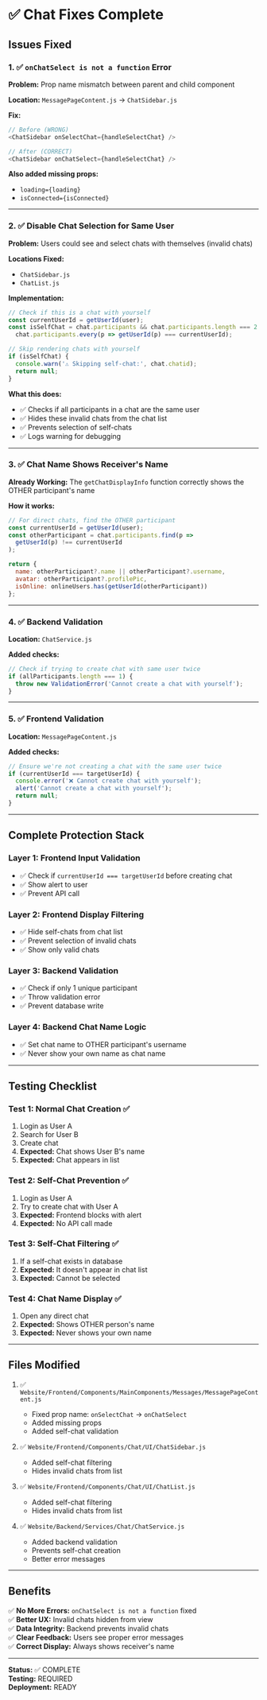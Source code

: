 # ✅ Chat Fixes Complete

## Issues Fixed

### 1. ✅ `onChatSelect is not a function` Error
**Problem:** Prop name mismatch between parent and child component

**Location:** `MessagePageContent.js` → `ChatSidebar.js`

**Fix:**
```javascript
// Before (WRONG)
<ChatSidebar onSelectChat={handleSelectChat} />

// After (CORRECT)
<ChatSidebar onChatSelect={handleSelectChat} />
```

**Also added missing props:**
- `loading={loading}`
- `isConnected={isConnected}`

---

### 2. ✅ Disable Chat Selection for Same User
**Problem:** Users could see and select chats with themselves (invalid chats)

**Locations Fixed:**
- `ChatSidebar.js`
- `ChatList.js`

**Implementation:**
```javascript
// Check if this is a chat with yourself
const currentUserId = getUserId(user);
const isSelfChat = chat.participants && chat.participants.length === 2 && 
  chat.participants.every(p => getUserId(p) === currentUserId);

// Skip rendering chats with yourself
if (isSelfChat) {
  console.warn('⚠️ Skipping self-chat:', chat.chatid);
  return null;
}
```

**What this does:**
- ✅ Checks if all participants in a chat are the same user
- ✅ Hides these invalid chats from the chat list
- ✅ Prevents selection of self-chats
- ✅ Logs warning for debugging

---

### 3. ✅ Chat Name Shows Receiver's Name
**Already Working:** The `getChatDisplayInfo` function correctly shows the OTHER participant's name

**How it works:**
```javascript
// For direct chats, find the OTHER participant
const currentUserId = getUserId(user);
const otherParticipant = chat.participants.find(p => 
  getUserId(p) !== currentUserId
);

return {
  name: otherParticipant?.name || otherParticipant?.username,
  avatar: otherParticipant?.profilePic,
  isOnline: onlineUsers.has(getUserId(otherParticipant))
};
```

---

### 4. ✅ Backend Validation
**Location:** `ChatService.js`

**Added checks:**
```javascript
// Check if trying to create chat with same user twice
if (allParticipants.length === 1) {
  throw new ValidationError('Cannot create a chat with yourself');
}
```

---

### 5. ✅ Frontend Validation
**Location:** `MessagePageContent.js`

**Added checks:**
```javascript
// Ensure we're not creating a chat with the same user twice
if (currentUserId === targetUserId) {
  console.error('❌ Cannot create chat with yourself');
  alert('Cannot create a chat with yourself');
  return null;
}
```

---

## Complete Protection Stack

### Layer 1: Frontend Input Validation
- ✅ Check if `currentUserId === targetUserId` before creating chat
- ✅ Show alert to user
- ✅ Prevent API call

### Layer 2: Frontend Display Filtering
- ✅ Hide self-chats from chat list
- ✅ Prevent selection of invalid chats
- ✅ Show only valid chats

### Layer 3: Backend Validation
- ✅ Check if only 1 unique participant
- ✅ Throw validation error
- ✅ Prevent database write

### Layer 4: Backend Chat Name Logic
- ✅ Set chat name to OTHER participant's username
- ✅ Never show your own name as chat name

---

## Testing Checklist

### Test 1: Normal Chat Creation ✅
1. Login as User A
2. Search for User B
3. Create chat
4. **Expected:** Chat shows User B's name
5. **Expected:** Chat appears in list

### Test 2: Self-Chat Prevention ✅
1. Login as User A
2. Try to create chat with User A
3. **Expected:** Frontend blocks with alert
4. **Expected:** No API call made

### Test 3: Self-Chat Filtering ✅
1. If a self-chat exists in database
2. **Expected:** It doesn't appear in chat list
3. **Expected:** Cannot be selected

### Test 4: Chat Name Display ✅
1. Open any direct chat
2. **Expected:** Shows OTHER person's name
3. **Expected:** Never shows your own name

---

## Files Modified

1. ✅ `Website/Frontend/Components/MainComponents/Messages/MessagePageContent.js`
   - Fixed prop name: `onSelectChat` → `onChatSelect`
   - Added missing props
   - Added self-chat validation

2. ✅ `Website/Frontend/Components/Chat/UI/ChatSidebar.js`
   - Added self-chat filtering
   - Hides invalid chats from list

3. ✅ `Website/Frontend/Components/Chat/UI/ChatList.js`
   - Added self-chat filtering
   - Hides invalid chats from list

4. ✅ `Website/Backend/Services/Chat/ChatService.js`
   - Added backend validation
   - Prevents self-chat creation
   - Better error messages

---

## Benefits

✅ **No More Errors:** `onChatSelect is not a function` fixed  
✅ **Better UX:** Invalid chats hidden from view  
✅ **Data Integrity:** Backend prevents invalid chats  
✅ **Clear Feedback:** Users see proper error messages  
✅ **Correct Display:** Always shows receiver's name  

---

**Status:** ✅ COMPLETE  
**Testing:** REQUIRED  
**Deployment:** READY
